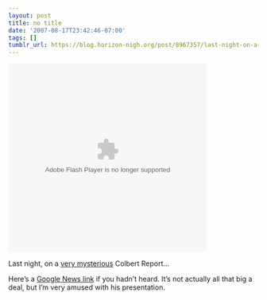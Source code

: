 ```yaml
---
layout: post
title: no title
date: '2007-08-17T23:42:46-07:00'
tags: []
tumblr_url: https://blog.horizon-nigh.org/post/8967357/last-night-on-a-very-mysterious-colbert-report
---
```

<embed flashvars="videoId=91641" src="http://www.comedycentral.com/sitewide/video_player/view/default/swf.jhtml" quality="high" bgcolor="#cccccc" width="400" height="381" name="comedy_central_player" align="middle" allowscriptaccess="always" allownetworking="external" type="application/x-shockwave-flash" pluginspage="http://www.macromedia.com/go/getflashplayer"></embed>  

Last night, on a [very mysterious](http://www.comedycentral.com/motherload/?ml_video=91641) Colbert Report…

Here’s a [Google News link](http://news.google.com/news?hl=en&ned=us&q=colbert+branson&btnG=Search+News) if you hadn’t heard. It’s not actually all that big a deal, but I’m very amused with his presentation.

